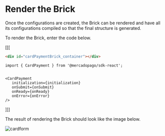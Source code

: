 # Render the Brick

Once the configurations are created, the Brick can be rendered and have all its configurations compiled so that the final structure is generated.

To render the Brick, enter the code below.

[[[
```html
<div id="cardPaymentBrick_container"></div>
```
```react-jsx
import { CardPayment } from '@mercadopago/sdk-react';


<CardPayment
   initialization={initialization}
   onSubmit={onSubmit}
   onReady={onReady}
   onError={onError}
/>
```
]]]

The result of rendering the Brick should look like the image below.

![cardform](checkout-bricks/card-form-en.png)